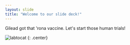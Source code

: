 ```yaml
---
layout: slide
title: "Welcome to our slide deck!"
---
```


Gilead got that 'rona vaccine. Let's start those human trials!

![labtocat](https://octodex.github.com/images/labtocat.png)
{: .center}
